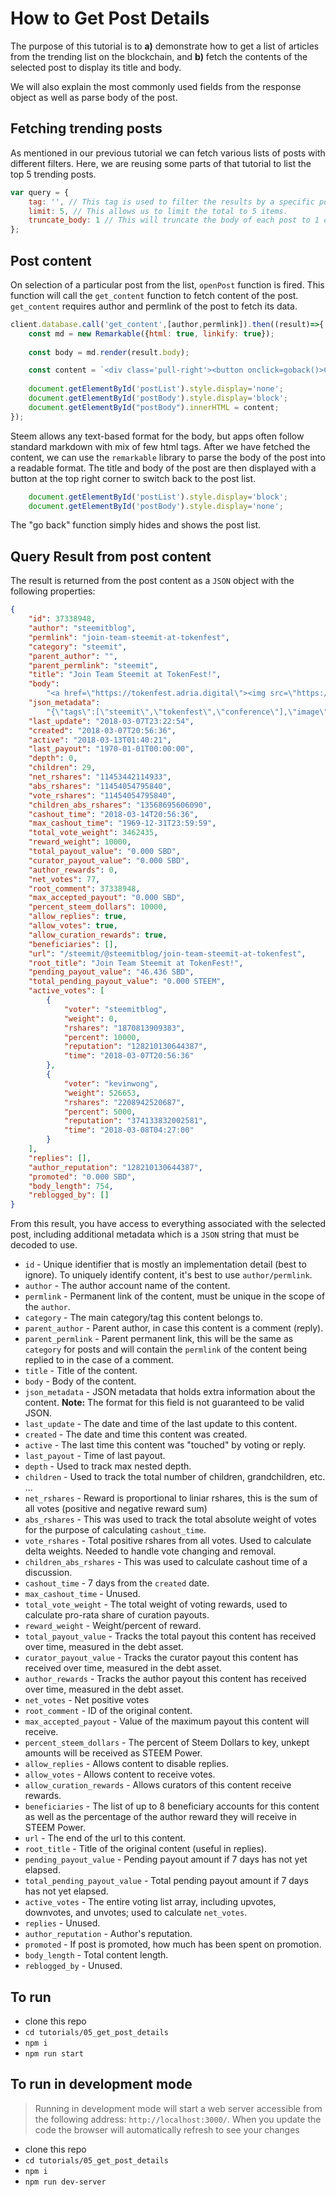 # How to Get Post Details

The purpose of this tutorial is to **a)** demonstrate how to get a list of articles from the trending list on the blockchain, and **b)** fetch the contents of the selected post to display its title and body. 

We will also explain the most commonly used fields from the response object as well as parse body of the post.

## Fetching trending posts

As mentioned in our previous tutorial we can fetch various lists of posts with different filters.  Here, we are reusing some parts of that tutorial to list the top 5 trending posts.

```javascript
var query = {
    tag: '', // This tag is used to filter the results by a specific post tag.
    limit: 5, // This allows us to limit the total to 5 items.
    truncate_body: 1 // This will truncate the body of each post to 1 character, which is useful if you want to work with lighter array.
};
```

## Post content

On selection of a particular post from the list, `openPost` function is fired.  This function will call the `get_content` function to fetch content of the post. `get_content` requires author and permlink of the post to fetch its data.

```javascript
client.database.call('get_content',[author,permlink]).then((result)=>{
    const md = new Remarkable({html: true, linkify: true});
    
    const body = md.render(result.body);

    const content = `<div class='pull-right'><button onclick=goback()>Close</button></div><br><h2>${result.title}</h2><br>${body}<br>`;
    
    document.getElementById('postList').style.display='none';
    document.getElementById('postBody').style.display='block';
    document.getElementById("postBody").innerHTML = content;
});
```

Steem allows any text-based format for the body, but apps often follow standard markdown with mix of few html tags. After we have fetched the content, we can use the `remarkable` library to parse the body of the post into a readable format.  The title and body of the post are then displayed with a button at the top right corner to switch back to the post list.

```javascript
	document.getElementById('postList').style.display='block';
    document.getElementById('postBody').style.display='none';
```

The "go back" function simply hides and shows the post list.

## Query Result from post content

The result is returned from the post content as a `JSON` object with the following properties:

```json
{
    "id": 37338948,
    "author": "steemitblog",
    "permlink": "join-team-steemit-at-tokenfest",
    "category": "steemit",
    "parent_author": "",
    "parent_permlink": "steemit",
    "title": "Join Team Steemit at TokenFest!",
    "body":
        "<a href=\"https://tokenfest.adria.digital\"><img src=\"https://i.imgur.com/fOScDIW.png\"/></a>\n\nHello Steemians! If you’d like to meet Team Steemit live-in-person, or are just interested in attending what promises to be a great blockchain conference, join us at <a href=\"https://tokenfest.adria.digital/\">TokenFest</a> in San Francisco from March 15th to 16th. \n\nSteemit CEO, Ned Scott, will be participating in a fireside chat alongside Steemit’s CTO, Harry Schmidt, as well as the creator of Utopian.io, Diego Pucci. Steemit will also be hosting the opening party on Thursday night and we’d certainly love to meet as many of you as possible IRL, so head on over to https://tokenfest.adria.digital/ and get your tickets while you can. \n\n*Team Steemit*",
    "json_metadata":
        "{\"tags\":[\"steemit\",\"tokenfest\",\"conference\"],\"image\":[\"https://i.imgur.com/fOScDIW.png\"],\"links\":[\"https://tokenfest.adria.digital\",\"https://tokenfest.adria.digital/\"],\"app\":\"steemit/0.1\",\"format\":\"markdown\"}",
    "last_update": "2018-03-07T23:22:54",
    "created": "2018-03-07T20:56:36",
    "active": "2018-03-13T01:40:21",
    "last_payout": "1970-01-01T00:00:00",
    "depth": 0,
    "children": 29,
    "net_rshares": "11453442114933",
    "abs_rshares": "11454054795840",
    "vote_rshares": "11454054795840",
    "children_abs_rshares": "13568695606090",
    "cashout_time": "2018-03-14T20:56:36",
    "max_cashout_time": "1969-12-31T23:59:59",
    "total_vote_weight": 3462435,
    "reward_weight": 10000,
    "total_payout_value": "0.000 SBD",
    "curator_payout_value": "0.000 SBD",
    "author_rewards": 0,
    "net_votes": 77,
    "root_comment": 37338948,
    "max_accepted_payout": "0.000 SBD",
    "percent_steem_dollars": 10000,
    "allow_replies": true,
    "allow_votes": true,
    "allow_curation_rewards": true,
    "beneficiaries": [],
    "url": "/steemit/@steemitblog/join-team-steemit-at-tokenfest",
    "root_title": "Join Team Steemit at TokenFest!",
    "pending_payout_value": "46.436 SBD",
    "total_pending_payout_value": "0.000 STEEM",
    "active_votes": [
        {
            "voter": "steemitblog",
            "weight": 0,
            "rshares": "1870813909383",
            "percent": 10000,
            "reputation": "128210130644387",
            "time": "2018-03-07T20:56:36"
        },
        {
            "voter": "kevinwong",
            "weight": 526653,
            "rshares": "2208942520687",
            "percent": 5000,
            "reputation": "374133832002581",
            "time": "2018-03-08T04:27:00"
        }
    ],
    "replies": [],
    "author_reputation": "128210130644387",
    "promoted": "0.000 SBD",
    "body_length": 754,
    "reblogged_by": []
}
```

From this result, you have access to everything associated with the selected post, including additional metadata which is a `JSON` string that must be decoded to use.

* `id` - Unique identifier that is mostly an implementation detail (best to ignore).  To uniquely identify content, it's best to use `author/permlink`.
* `author` - The author account name of the content.
* `permlink` - Permanent link of the content, must be unique in the scope of the `author`.
* `category` - The main category/tag this content belongs to.
* `parent_author` - Parent author, in case this content is a comment (reply).
* `parent_permlink` - Parent permanent link, this will be the same as `category` for posts and will contain the `permlink` of the content being replied to in the case of a comment.
* `title` - Title of the content.
* `body` - Body of the content.
* `json_metadata` - JSON metadata that holds extra information about the content.  **Note:** The format for this field is not guaranteed to be valid JSON.
* `last_update` - The date and time of the last update to this content.
* `created` - The date and time this content was created.
* `active` - The last time this content was "touched" by voting or reply.
* `last_payout` - Time of last payout.
* `depth` - Used to track max nested depth.
* `children` - Used to track the total number of children, grandchildren, etc. ...
* `net_rshares` - Reward is proportional to liniar rshares, this is the sum of all votes (positive and negative reward sum)
* `abs_rshares` - This was used to track the total absolute weight of votes for the purpose of calculating `cashout_time`.
* `vote_rshares` - Total positive rshares from all votes.  Used to calculate delta weights.  Needed to handle vote changing and removal.
* `children_abs_rshares` - This was used to calculate cashout time of a discussion.
* `cashout_time` - 7 days from the `created` date.
* `max_cashout_time` - Unused.
* `total_vote_weight` - The total weight of voting rewards, used to calculate pro-rata share of curation payouts.
* `reward_weight` - Weight/percent of reward.
* `total_payout_value` - Tracks the total payout this content has received over time, measured in the debt asset.
* `curator_payout_value` - Tracks the curator payout this content has received over time, measured in the debt asset.
* `author_rewards` - Tracks the author payout this content has received over time, measured in the debt asset.
* `net_votes` - Net positive votes
* `root_comment` - ID of the original content.
* `max_accepted_payout` - Value of the maximum payout this content will receive.
* `percent_steem_dollars` - The percent of Steem Dollars to key, unkept amounts will be received as STEEM Power.
* `allow_replies` - Allows content to disable replies.
* `allow_votes` - Allows content to receive votes.
* `allow_curation_rewards` - Allows curators of this content receive rewards.
* `beneficiaries` - The list of up to 8 beneficiary accounts for this content as well as the percentage of the author reward they will receive in STEEM Power.
* `url` - The end of the url to this content.
* `root_title` - Title of the original content (useful in replies).
* `pending_payout_value` - Pending payout amount if 7 days has not yet elapsed.
* `total_pending_payout_value` - Total pending payout amount if 7 days has not yet elapsed.
* `active_votes` - The entire voting list array, including upvotes, downvotes, and unvotes; used to calculate `net_votes`.
* `replies` - Unused.
* `author_reputation` - Author's reputation.
* `promoted` - If post is promoted, how much has been spent on promotion.
* `body_length` - Total content length.
* `reblogged_by` - Unused.

## To run

*   clone this repo
*   `cd tutorials/05_get_post_details`
*   `npm i`
*   `npm run start`

## To run in development mode

> Running in development mode will start a web server accessible from the following address: `http://localhost:3000/`. When you update the code the browser will automatically refresh to see your changes

*   clone this repo
*   `cd tutorials/05_get_post_details`
*   `npm i`
*   `npm run dev-server`